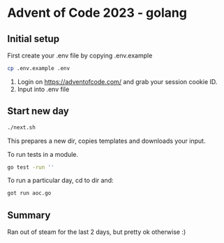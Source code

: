 # Advent of Code 2023 - golang

## Initial setup

First create your .env file by copying .env.example

```bash
cp .env.example .env
```

1. Login on https://adventofcode.com/ and grab your session cookie ID.
2. Input into .env file

## Start new day

```bash
./next.sh
```

This prepares a new dir, copies templates and downloads your input.

To run tests in a module.

```bash
go test -run ''
```

To run a particular day, cd to dir and:

```bash
got run aoc.go
```

## Summary

Ran out of steam for the last 2 days, but pretty ok otherwise :)